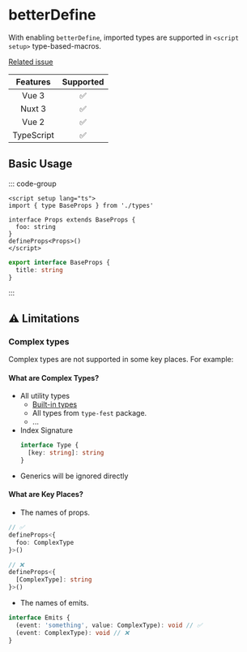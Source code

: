 # betterDefine

<StabilityLevel level="stable" />

With enabling `betterDefine`, imported types are supported in `<script setup>` type-based-macros.

[Related issue](https://github.com/vuejs/core/issues/4294)

|  Features  |     Supported      |
| :--------: | :----------------: |
|   Vue 3    | :white_check_mark: |
|   Nuxt 3   | :white_check_mark: |
|   Vue 2    | :white_check_mark: |
| TypeScript | :white_check_mark: |

## Basic Usage

::: code-group

```vue [App.vue]
<script setup lang="ts">
import { type BaseProps } from './types'

interface Props extends BaseProps {
  foo: string
}
defineProps<Props>()
</script>
```

```ts [types.ts]
export interface BaseProps {
  title: string
}
```

:::

## ⚠️ Limitations

### Complex types

Complex types are not supported in some key places. For example:

#### What are Complex Types?

- All utility types
  - [Built-in types](https://www.typescriptlang.org/docs/handbook/utility-types.html)
  - All types from `type-fest` package.
  - ...
- Index Signature
  ```ts
  interface Type {
    [key: string]: string
  }
  ```
- Generics will be ignored directly

#### What are Key Places?

- The names of props.

```ts
// ✅
defineProps<{
  foo: ComplexType
}>()

// ❌
defineProps<{
  [ComplexType]: string
}>()
```

- The names of emits.

```ts
interface Emits {
  (event: 'something', value: ComplexType): void // ✅
  (event: ComplexType): void // ❌
}
```
